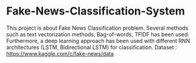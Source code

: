 # Fake-News-Classification-System
This project is about Fake News Classification problem. Several methods such as text vectorization methods, Bag-of-words, TFIDF has been used. Furthermore, a deep learning approach has been used with different RNN architectures (LSTM, Bidirectional LSTM) for classification.  Dataset : https://www.kaggle.com/c/fake-news/data

